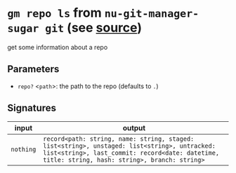 # `gm repo ls` from `nu-git-manager-sugar git` (see [source](https://github.com/amtoine/nu-git-manager/blob/main/pkgs/nu-git-manager-sugar/nu-git-manager-sugar/git/mod.nu#L274))
get some information about a repo



## Parameters
- `repo?` <`path`>: the path to the repo (defaults to `.`)


## Signatures
| input     | output                                                                                                                                                                                        |
| --------- | --------------------------------------------------------------------------------------------------------------------------------------------------------------------------------------------- |
| `nothing` | `record<path: string, name: string, staged: list<string>, unstaged: list<string>, untracked: list<string>, last_commit: record<date: datetime, title: string, hash: string>, branch: string>` |
